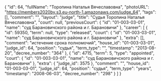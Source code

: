 {
    "id": 64,
    "fullName": "Торопина Наталья Вячеславовна",
    "photoURL": "https://members2020by.s3.eu-north-1.amazonaws.com/judge_64",
    "tags": [],
    "comment": "",
    "layout": "judge",
    "title": "Судья Торопина Наталья Вячеславовна",
    "court": null,
    "previousCourt": {
        "id": "01-003-03-01",
        "name": "суд Барановичского района и г. Барановичи"
    },
    "career": [
        {
            "id": 59350,
            "term": null,
            "type": "released",
            "court": {
                "id": "01-003-03-01",
                "name": "суд Барановичского района и г. Барановичи"
            },
            "extra": [],
            "comment": "истечение срока полномочий",
            "house_id": "01-003-03-01",
            "judge_id": 64,
            "position": "судья",
            "term_type": "",
            "timestamp": "2013-08-20",
            "decree_number": "364"
        },
        {
            "id": 4715,
            "term": 5,
            "type": "appointed",
            "court": {
                "id": "01-003-03-01",
                "name": "суд Барановичского района и г. Барановичи"
            },
            "extra": {
                "judge_id": 3575
            },
            "comment": "",
            "house_id": "01-003-03-01",
            "judge_id": 64,
            "position": "судья",
            "term_type": "years",
            "timestamp": "2008-06-03",
            "decree_number": "298"
        }
    ]
}